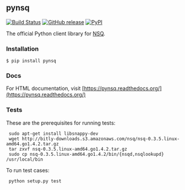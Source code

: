 ## pynsq

[![Build Status](https://secure.travis-ci.org/nsqio/pynsq.svg)](http://travis-ci.org/nsqio/pynsq) [![GitHub release](https://img.shields.io/github/release/nsqio/pynsq.svg)](https://github.com/nsqio/pynsq/releases/latest) [![PyPI](https://img.shields.io/pypi/v/pynsq.svg)](https://pypi.org/pypi/pynsq)

The official Python client library for [NSQ][nsq].

### Installation

    $ pip install pynsq

### Docs

For HTML documentation, visit [https://pynsq.readthedocs.org/](https://pynsq.readthedocs.org/)

### Tests

These are the prerequisites for running tests:

     sudo apt-get install libsnappy-dev
     wget http://bitly-downloads.s3.amazonaws.com/nsq/nsq-0.3.5.linux-amd64.go1.4.2.tar.gz
     tar zxvf nsq-0.3.5.linux-amd64.go1.4.2.tar.gz
     sudo cp nsq-0.3.5.linux-amd64.go1.4.2/bin/{nsqd,nsqlookupd} /usr/local/bin

To run test cases:

     python setup.py test

[nsq]: https://github.com/nsqio/nsq
